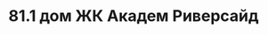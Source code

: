 ---
title: '81.1 дом ЖК Академ Риверсайд'
description: 'Ведутся работы по строительству 2 последних домов района, успевайте купить квартиру по выгодным ценам.'
image: '/public/81 1 дом/7V6-B3M7-8Q (1).webp'
---